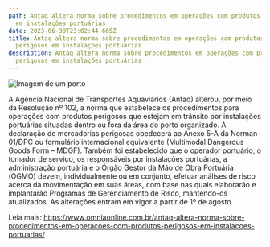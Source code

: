 ```yaml
---
path: Antaq altera norma sobre procedimentos em operações com produtos perigosos
  em instalações portuárias
date: 2023-06-30T23:02:44.665Z
title: Antaq altera norma sobre procedimentos em operações com produtos
  perigosos em instalações portuárias
description: Antaq altera norma sobre procedimentos em operações com produtos
  perigosos em instalações portuárias
---
```

<!--StartFragment-->

![Imagem de um porto](https://cdn.omniaonline.com.br/wp-content/uploads/2023/06/ANTAQALTERANORMASOBREPROCEDIMENTOSEMOPERACOESCOMPRODUTOSPERIGOSOSEMINSTALACOESPROTUARIAS.webp)

A Agência Nacional de Transportes Aquaviários (Antaq) alterou, por meio da Resolução nº 102, a norma que estabelece os procedimentos para operações com produtos perigosos que estejam em trânsito por instalações portuárias situadas dentro ou fora da área do porto organizado. A declaração de mercadorias perigosas obedecerá ao Anexo 5-A da Norman-01/DPC ou formulário internacional equivalente (Multimodal Dangerous Goods Form – MDGF). Também foi estabelecido que o operador portuário, o tomador de serviço, os responsáveis por instalações portuárias, a administração portuária e o Órgão Gestor da Mão de Obra Portuária (OGMO) devem, individualmente ou em conjunto, efetuar análises de risco acerca da movimentação em suas áreas, com base nas quais elaborarão e implantarão Programas de Gerenciamento de Risco, mantendo-os atualizados. As alterações entram em vigor a partir de 1º de agosto.

L﻿eia mais: https://www.omniaonline.com.br/antaq-altera-norma-sobre-procedimentos-em-operacoes-com-produtos-perigosos-em-instalacoes-portuarias/

<!--EndFragment-->